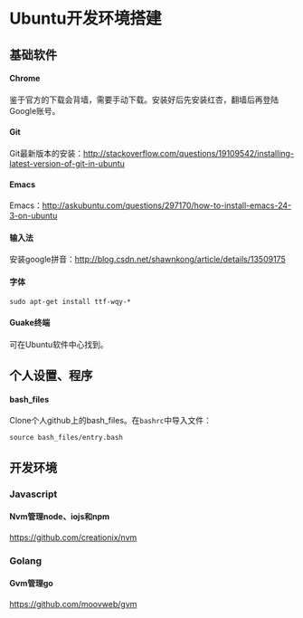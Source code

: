 # Ubuntu开发环境搭建

## 基础软件

#### Chrome
鉴于官方的下载会背墙，需要手动下载。安装好后先安装红杏，翻墙后再登陆Google账号。

#### Git
Git最新版本的安装：http://stackoverflow.com/questions/19109542/installing-latest-version-of-git-in-ubuntu

#### Emacs
Emacs：http://askubuntu.com/questions/297170/how-to-install-emacs-24-3-on-ubuntu

#### 输入法
安装google拼音：http://blog.csdn.net/shawnkong/article/details/13509175

#### 字体
`sudo apt-get install ttf-wqy-*`

#### Guake终端
可在Ubuntu软件中心找到。

## 个人设置、程序

#### bash_files
Clone个人github上的bash_files。在`bashrc`中导入文件：

```
source bash_files/entry.bash
```


## 开发环境

### Javascript

#### Nvm管理node、iojs和npm
https://github.com/creationix/nvm

### Golang

#### Gvm管理go
https://github.com/moovweb/gvm
